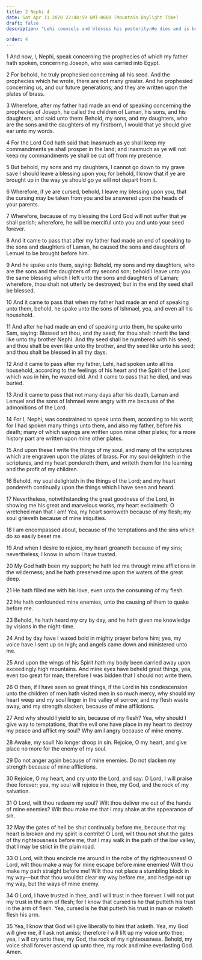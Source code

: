 ```yaml
---
title: 2 Nephi 4
date: Sat Apr 11 2020 22:48:59 GMT-0600 (Mountain Daylight Time)
draft: false
description: "Lehi counsels and blesses his posterity—He dies and is buried—Nephi glories in the goodness of God—Nephi puts his trust in the Lord forever. About 588–570 B.C."

order: 4
---
```

    
1 And now, I, Nephi, speak concerning the prophecies of which my father hath spoken, concerning Joseph, who was carried into Egypt.

2 For behold, he truly prophesied concerning all his seed. And the prophecies which he wrote, there are not many greater. And he prophesied concerning us, and our future generations; and they are written upon the plates of brass.

3 Wherefore, after my father had made an end of speaking concerning the prophecies of Joseph, he called the children of Laman, his sons, and his daughters, and said unto them: Behold, my sons, and my daughters, who are the sons and the daughters of my firstborn, I would that ye should give ear unto my words.

4 For the Lord God hath said that: Inasmuch as ye shall keep my commandments ye shall prosper in the land; and inasmuch as ye will not keep my commandments ye shall be cut off from my presence.

5 But behold, my sons and my daughters, I cannot go down to my grave save I should leave a blessing upon you; for behold, I know that if ye are brought up in the way ye should go ye will not depart from it.

6 Wherefore, if ye are cursed, behold, I leave my blessing upon you, that the cursing may be taken from you and be answered upon the heads of your parents.

7 Wherefore, because of my blessing the Lord God will not suffer that ye shall perish; wherefore, he will be merciful unto you and unto your seed forever.

8 And it came to pass that after my father had made an end of speaking to the sons and daughters of Laman, he caused the sons and daughters of Lemuel to be brought before him.

9 And he spake unto them, saying: Behold, my sons and my daughters, who are the sons and the daughters of my second son; behold I leave unto you the same blessing which I left unto the sons and daughters of Laman; wherefore, thou shalt not utterly be destroyed; but in the end thy seed shall be blessed.

10 And it came to pass that when my father had made an end of speaking unto them, behold, he spake unto the sons of Ishmael, yea, and even all his household.

11 And after he had made an end of speaking unto them, he spake unto Sam, saying: Blessed art thou, and thy seed; for thou shalt inherit the land like unto thy brother Nephi. And thy seed shall be numbered with his seed; and thou shalt be even like unto thy brother, and thy seed like unto his seed; and thou shalt be blessed in all thy days.

12 And it came to pass after my father, Lehi, had spoken unto all his household, according to the feelings of his heart and the Spirit of the Lord which was in him, he waxed old. And it came to pass that he died, and was buried.

13 And it came to pass that not many days after his death, Laman and Lemuel and the sons of Ishmael were angry with me because of the admonitions of the Lord.

14 For I, Nephi, was constrained to speak unto them, according to his word; for I had spoken many things unto them, and also my father, before his death; many of which sayings are written upon mine other plates; for a more history part are written upon mine other plates.

15 And upon these I write the things of my soul, and many of the scriptures which are engraven upon the plates of brass. For my soul delighteth in the scriptures, and my heart pondereth them, and writeth them for the learning and the profit of my children.

16 Behold, my soul delighteth in the things of the Lord; and my heart pondereth continually upon the things which I have seen and heard.

17 Nevertheless, notwithstanding the great goodness of the Lord, in showing me his great and marvelous works, my heart exclaimeth: O wretched man that I am! Yea, my heart sorroweth because of my flesh; my soul grieveth because of mine iniquities.

18 I am encompassed about, because of the temptations and the sins which do so easily beset me.

19 And when I desire to rejoice, my heart groaneth because of my sins; nevertheless, I know in whom I have trusted.

20 My God hath been my support; he hath led me through mine afflictions in the wilderness; and he hath preserved me upon the waters of the great deep.

21 He hath filled me with his love, even unto the consuming of my flesh.

22 He hath confounded mine enemies, unto the causing of them to quake before me.

23 Behold, he hath heard my cry by day, and he hath given me knowledge by visions in the night-time.

24 And by day have I waxed bold in mighty prayer before him; yea, my voice have I sent up on high; and angels came down and ministered unto me.

25 And upon the wings of his Spirit hath my body been carried away upon exceedingly high mountains. And mine eyes have beheld great things, yea, even too great for man; therefore I was bidden that I should not write them.

26 O then, if I have seen so great things, if the Lord in his condescension unto the children of men hath visited men in so much mercy, why should my heart weep and my soul linger in the valley of sorrow, and my flesh waste away, and my strength slacken, because of mine afflictions.

27 And why should I yield to sin, because of my flesh? Yea, why should I give way to temptations, that the evil one have place in my heart to destroy my peace and afflict my soul? Why am I angry because of mine enemy.

28 Awake, my soul! No longer droop in sin. Rejoice, O my heart, and give place no more for the enemy of my soul.

29 Do not anger again because of mine enemies. Do not slacken my strength because of mine afflictions.

30 Rejoice, O my heart, and cry unto the Lord, and say: O Lord, I will praise thee forever; yea, my soul will rejoice in thee, my God, and the rock of my salvation.

31 O Lord, wilt thou redeem my soul? Wilt thou deliver me out of the hands of mine enemies? Wilt thou make me that I may shake at the appearance of sin.

32 May the gates of hell be shut continually before me, because that my heart is broken and my spirit is contrite! O Lord, wilt thou not shut the gates of thy righteousness before me, that I may walk in the path of the low valley, that I may be strict in the plain road.

33 O Lord, wilt thou encircle me around in the robe of thy righteousness! O Lord, wilt thou make a way for mine escape before mine enemies! Wilt thou make my path straight before me! Wilt thou not place a stumbling block in my way—but that thou wouldst clear my way before me, and hedge not up my way, but the ways of mine enemy.

34 O Lord, I have trusted in thee, and I will trust in thee forever. I will not put my trust in the arm of flesh; for I know that cursed is he that putteth his trust in the arm of flesh. Yea, cursed is he that putteth his trust in man or maketh flesh his arm.

35 Yea, I know that God will give liberally to him that asketh. Yea, my God will give me, if I ask not amiss; therefore I will lift up my voice unto thee; yea, I will cry unto thee, my God, the rock of my righteousness. Behold, my voice shall forever ascend up unto thee, my rock and mine everlasting God. Amen.
